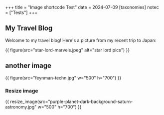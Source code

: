+++
title = "Image shortcode Test"
date = 2024-07-09
[taxonomies]
notec = ["Tests"]
+++

## My Travel Blog

Welcome to my travel blog! Here's a picture from my recent trip to Japan:

{{ figure(src="star-lord-marvels.jpeg" alt="star lord pics") }}



## another image
{{ figure(src="feynman-techn.jpg" w="500" h="700") }}

### Resize image
{{ resize_image(src="purple-planet-dark-background-saturn-astronomy.jpg" w="500" h="700") }}
